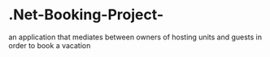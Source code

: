 # .Net-Booking-Project-
an application that mediates between owners of hosting units and guests in order to book a vacation
